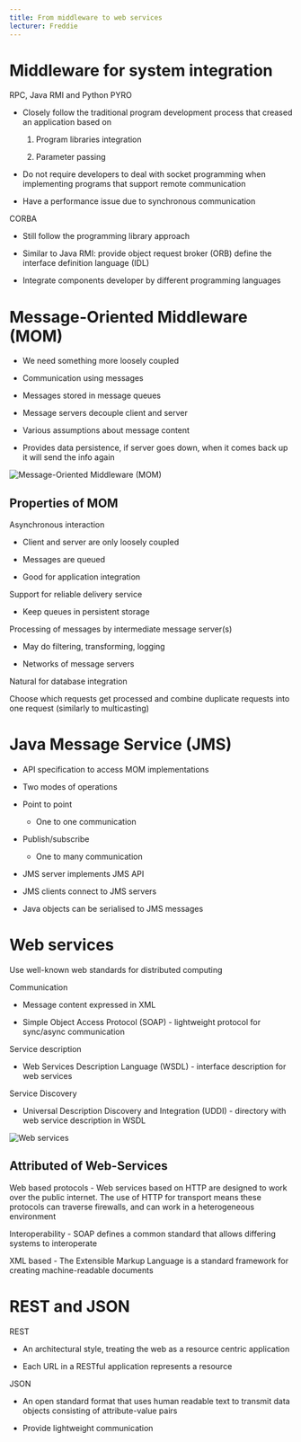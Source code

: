 ```yaml
---
title: From middleware to web services
lecturer: Freddie
---
```


# Middleware for system integration

RPC, Java RMI and Python PYRO

-   Closely follow the traditional program development process that
    creased an application based on

    1.  Program libraries integration

    2.  Parameter passing

-   Do not require developers to deal with socket programming when
    implementing programs that support remote communication

-   Have a performance issue due to synchronous communication

CORBA

-   Still follow the programming library approach

-   Similar to Java RMI: provide object request broker (ORB) define the
    interface definition language (IDL)

-   Integrate components developer by different programming languages

# Message-Oriented Middleware (MOM)

-   We need something more loosely coupled

-   Communication using messages

-   Messages stored in message queues

-   Message servers decouple client and server

-   Various assumptions about message content

-   Provides data persistence, if server goes down, when it comes back
    up it will send the info again

![Message-Oriented Middleware (MOM)](/img/Year_2/Networks_and_Systems/Distributed_Systems/Web/MOM.webp)

## Properties of MOM

Asynchronous interaction

-   Client and server are only loosely coupled

-   Messages are queued

-   Good for application integration

Support for reliable delivery service

-   Keep queues in persistent storage

Processing of messages by intermediate message server(s)

-   May do filtering, transforming, logging

-   Networks of message servers

Natural for database integration

Choose which requests get processed and combine duplicate requests into
one request (similarly to multicasting)

# Java Message Service (JMS)

-   API specification to access MOM implementations

-   Two modes of operations

-   Point to point

    -   One to one communication

-   Publish/subscribe

    -   One to many communication

-   JMS server implements JMS API

-   JMS clients connect to JMS servers

-   Java objects can be serialised to JMS messages

# Web services

Use well-known web standards for distributed computing

Communication

-   Message content expressed in XML

-   Simple Object Access Protocol (SOAP) - lightweight protocol for
    sync/async communication

Service description

-   Web Services Description Language (WSDL) - interface description for
    web services

Service Discovery

-   Universal Description Discovery and Integration (UDDI) - directory
    with web service description in WSDL

![Web services](/img/Year_2/Networks_and_Systems/Distributed_Systems/Web/Web_Services.webp)

## Attributed of Web-Services

Web based protocols - Web services based on HTTP are designed to work
over the public internet. The use of HTTP for transport means these
protocols can traverse firewalls, and can work in a heterogeneous
environment

Interoperability - SOAP defines a common standard that allows differing
systems to interoperate

XML based - The Extensible Markup Language is a standard framework for
creating machine-readable documents

# REST and JSON

REST

-   An architectural style, treating the web as a resource centric
    application

-   Each URL in a RESTful application represents a resource

JSON

-   An open standard format that uses human readable text to transmit
    data objects consisting of attribute-value pairs

-   Provide lightweight communication
